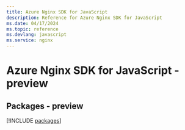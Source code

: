 ```yaml
---
title: Azure Nginx SDK for JavaScript
description: Reference for Azure Nginx SDK for JavaScript
ms.date: 04/17/2024
ms.topic: reference
ms.devlang: javascript
ms.service: nginx
---
```

# Azure Nginx SDK for JavaScript - preview
## Packages - preview
[!INCLUDE [packages](nginx-index.md)]